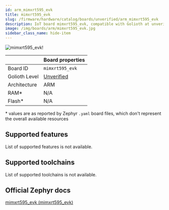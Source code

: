 ```yaml
---
id: arm_mimxrt595_evk
title: mimxrt595_evk
slug: /firmware/hardware/catalog/boards/unverified/arm_mimxrt595_evk
description: IoT board mimxrt595_evk, compatible with Golioth at unverified level.
image: /img/boards/arm/mimxrt595_evk.jpg
sidebar_class_name: hide-item
---
```


[//]: # (This is an auto-generated file, do not edit! Changes to it will be lost upon re-generation)

![mimxrt595_evk!](/img/boards/arm/mimxrt595_evk.jpg "mimxrt595_evk")

|                | Board properties     |
| -------------  | -------------------- |
| Board ID       | `mimxrt595_evk` |
| Golioth Level  | [Unverified](/firmware/hardware#unverified-boards) |
| Architecture   | ARM |
| RAM*           | N/A |
| Flash*         | N/A |

\* values are as reported by Zephyr `.yaml` board files, which don't represent the overall available resources



## Supported features

List of supported features is not available.

## Supported toolchains

List of supported toolchains is not available.

## Official Zephyr docs

[mimxrt595_evk (mimxrt595_evk)](https://docs.zephyrproject.org/latest/boards/arm/mimxrt595_evk/doc/index.html)
